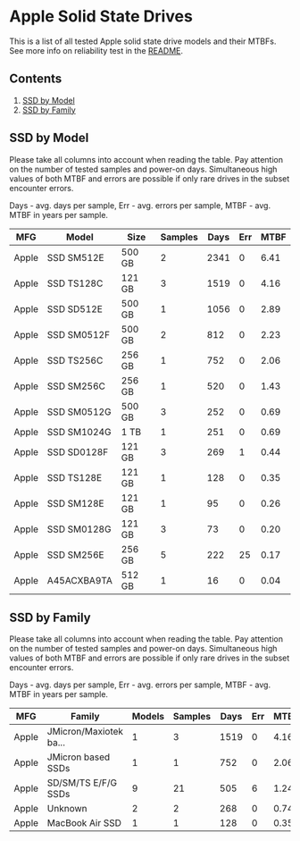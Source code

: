 Apple Solid State Drives
========================

This is a list of all tested Apple solid state drive models and their MTBFs. See
more info on reliability test in the [README](https://github.com/bsdhw/SMART).

Contents
--------

1. [ SSD by Model  ](#ssd-by-model)
2. [ SSD by Family ](#ssd-by-family)

SSD by Model
------------

Please take all columns into account when reading the table. Pay attention on the
number of tested samples and power-on days. Simultaneous high values of both MTBF
and errors are possible if only rare drives in the subset encounter errors.

Days - avg. days per sample,
Err  - avg. errors per sample,
MTBF - avg. MTBF in years per sample.

| MFG       | Model              | Size   | Samples | Days  | Err   | MTBF |
|-----------|--------------------|--------|---------|-------|-------|------|
| Apple     | SSD SM512E         | 500 GB | 2       | 2341  | 0     | 6.41   |
| Apple     | SSD TS128C         | 121 GB | 3       | 1519  | 0     | 4.16   |
| Apple     | SSD SD512E         | 500 GB | 1       | 1056  | 0     | 2.89   |
| Apple     | SSD SM0512F        | 500 GB | 2       | 812   | 0     | 2.23   |
| Apple     | SSD TS256C         | 256 GB | 1       | 752   | 0     | 2.06   |
| Apple     | SSD SM256C         | 256 GB | 1       | 520   | 0     | 1.43   |
| Apple     | SSD SM0512G        | 500 GB | 3       | 252   | 0     | 0.69   |
| Apple     | SSD SM1024G        | 1 TB   | 1       | 251   | 0     | 0.69   |
| Apple     | SSD SD0128F        | 121 GB | 3       | 269   | 1     | 0.44   |
| Apple     | SSD TS128E         | 121 GB | 1       | 128   | 0     | 0.35   |
| Apple     | SSD SM128E         | 121 GB | 1       | 95    | 0     | 0.26   |
| Apple     | SSD SM0128G        | 121 GB | 3       | 73    | 0     | 0.20   |
| Apple     | SSD SM256E         | 256 GB | 5       | 222   | 25    | 0.17   |
| Apple     | A45ACXBA9TA        | 512 GB | 1       | 16    | 0     | 0.04   |

SSD by Family
-------------

Please take all columns into account when reading the table. Pay attention on the
number of tested samples and power-on days. Simultaneous high values of both MTBF
and errors are possible if only rare drives in the subset encounter errors.

Days - avg. days per sample,
Err  - avg. errors per sample,
MTBF - avg. MTBF in years per sample.

| MFG       | Family                 | Models | Samples | Days  | Err   | MTBF |
|-----------|------------------------|--------|---------|-------|-------|------|
| Apple     | JMicron/Maxiotek ba... | 1      | 3       | 1519  | 0     | 4.16   |
| Apple     | JMicron based SSDs     | 1      | 1       | 752   | 0     | 2.06   |
| Apple     | SD/SM/TS E/F/G SSDs    | 9      | 21      | 505   | 6     | 1.24   |
| Apple     | Unknown                | 2      | 2       | 268   | 0     | 0.74   |
| Apple     | MacBook Air SSD        | 1      | 1       | 128   | 0     | 0.35   |
